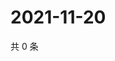 # 2021-11-20

共 0 条

<!-- BEGIN WEIBO -->
<!-- 最后更新时间 Sat Nov 20 2021 10:30:01 GMT+0800 (China Standard Time) -->

<!-- END WEIBO -->
